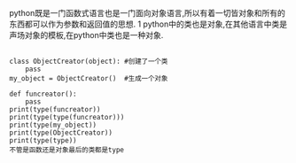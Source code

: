 python既是一门函数式语言也是一门面向对象语言,所以有着一切皆对象和所有的东西都可以作为参数和返回值的思想.
1 python中的类也是对象,在其他语言中类是声场对象的模板,在python中类也是一种对象.

```

class ObjectCreator(object): #创建了一个类
    pass
my_object = ObjectCreator()  #生成一个对象

def funcreator():
    pass
print(type(funcreator))
print(type(type(funcreator)))
print(type(my_object))
print(type(ObjectCreator))
print(type(type))
不管是函数还是对象最后的类都是type


````




